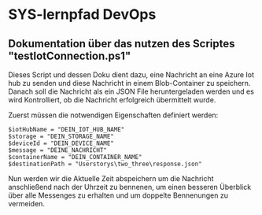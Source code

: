 # SYS-lernpfad DevOps

## Dokumentation über das nutzen des Scriptes "testIotConnection.ps1"

Dieses Script und dessen Doku dient dazu, eine Nachricht an eine Azure Iot hub zu senden und diese Nachricht in einem Blob-Container zu speichern. Danach soll die Nachricht als ein JSON File heruntergeladen werden und es wird Kontrolliert, ob die Nachricht erfolgreich übermittelt wurde. 


Zuerst müssen die notwendigen Eigenschaften definiert werden: 

    $iotHubName = "DEIN_IOT_HUB_NAME"
    $storage = "DEIN_STORAGE_NAME"
    $deviceId = "DEIN_DEVICE_NAME"
    $message = "DEINE_NACHRICHT"
    $containerName = "DEIN_CONTAINER_NAME"
    $destinationPath = "Userstorys\two_three\response.json"

Nun werden wir die Aktuelle Zeit abspeichern um die Nachricht anschließend nach der Uhrzeit zu bennenen, um einen besseren Überblick über alle Messenges zu erhalten und um doppelte Bennenungen zu vermeiden. 
